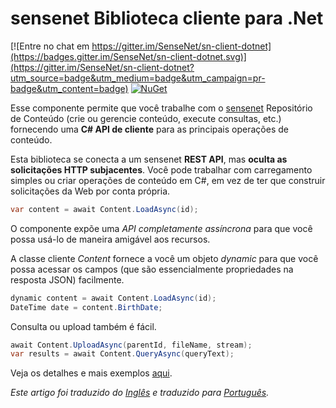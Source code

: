 # sensenet Biblioteca cliente para .Net

[![Entre no chat em https://gitter.im/SenseNet/sn-client-dotnet](https://badges.gitter.im/SenseNet/sn-client-dotnet.svg)](https://gitter.im/SenseNet/sn-client-dotnet?utm_source=badge&utm_medium=badge&utm_campaign=pr-badge&utm_content=badge)
[![NuGet](https://img.shields.io/nuget/v/SenseNet.Client.svg)](https://www.nuget.org/packages/SenseNet.Client)

Esse componente permite que você trabalhe com o [sensenet](https://github.com/SenseNet/sensenet) Repositório de Conteúdo (crie ou gerencie conteúdo, execute consultas, etc.) fornecendo uma **C# API de cliente** para as principais operações de conteúdo.

Esta biblioteca se conecta a um sensenet **REST API**, mas **oculta as solicitações HTTP subjacentes**. Você pode trabalhar com carregamento simples ou criar operações de conteúdo em C#, em vez de ter que construir solicitações da Web por conta própria.
````csharp
var content = await Content.LoadAsync(id);
````
O componente expõe uma *API completamente assíncrona* para que você possa usá-lo de maneira amigável aos recursos.

A classe cliente *Content* fornece a você um objeto *dynamic* para que você possa acessar os campos (que são essencialmente propriedades na resposta JSON) facilmente.
````csharp
dynamic content = await Content.LoadAsync(id);
DateTime date = content.BirthDate;
````
Consulta ou upload também é fácil.
````csharp
await Content.UploadAsync(parentId, fileName, stream);
var results = await Content.QueryAsync(queryText);
````

Veja os detalhes e mais exemplos [aqui](http://wiki.sensenet.com/Client_library).

*Este artigo foi traduzido do [Inglês](README.md) e traduzido para [Português](README-pt-BR.md).*
